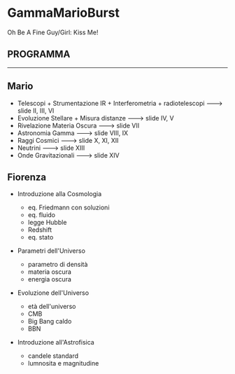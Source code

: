 # GammaMarioBurst
Oh Be A Fine Guy/Girl: Kiss Me!

PROGRAMMA
---------------------------------------------------------------
---------------------------------------------------------------

Mario
--------------------------------------------------------------
- Telescopi + Strumentazione IR + Interferometria  + radiotelescopi   ---> slide II, III, VI
- Evoluzione Stellare + Misura distanze                               ---> slide IV, V
- Rivelazione Materia Oscura                                          ---> slide VII
- Astronomia Gamma                                                    ---> slide VIII, IX
- Raggi Cosmici                                                       ---> slide X, XI, XII
- Neutrini                                                            ---> slide XIII
- Onde Gravitazionali                                                 ---> slide XIV


Fiorenza
---------------------------------------------------------------

- Introduzione alla Cosmologia
  - eq. Friedmann con soluzioni
  - eq. fluido
  - legge Hubble
  - Redshift
  - eq. stato
  
- Parametri dell'Universo
  - parametro di densità
  - materia oscura
  - energia oscura
  
- Evoluzione dell'Universo
  - età dell'universo
  - CMB
  - Big Bang caldo
  - BBN
  
- Introduzione all'Astrofisica
  - candele standard
  - lumnosita e magnitudine
